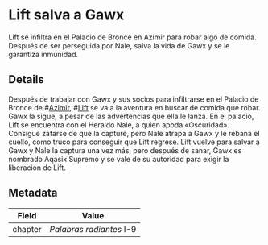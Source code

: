 # Lift salva a  Gawx
Lift se infiltra en el Palacio de Bronce en Azimir para robar algo de comida. Después de ser perseguida por Nale, salva la vida de Gawx y se le garantiza inmunidad.

## Details
Después de trabajar con Gawx y sus socios para infiltrarse en el Palacio de Bronce de #[Azimir](locations/azimir), #[Lift](characters/lift) se va a la aventura en buscar de comida que robar. Gawx la sigue, a pesar de las advertencias que ella le lanza. En el palacio, Lift se encuentra con el Heraldo Nale, a quien apoda «Oscuridad». Consigue zafarse de que la capture, pero Nale atrapa a Gawx y le rebana el cuello, como truco para conseguir que Lift regrese. Lift vuelve para salvar a Gawx y Nale la captura una vez más, pero después de sanar, Gawx es nombrado Aqasix Supremo y se vale de su autoridad para exigir la liberación de Lift.

## Metadata
| Field | Value |
| ----- | ----- |
| chapter | *Palabras radiantes* I-9 |
